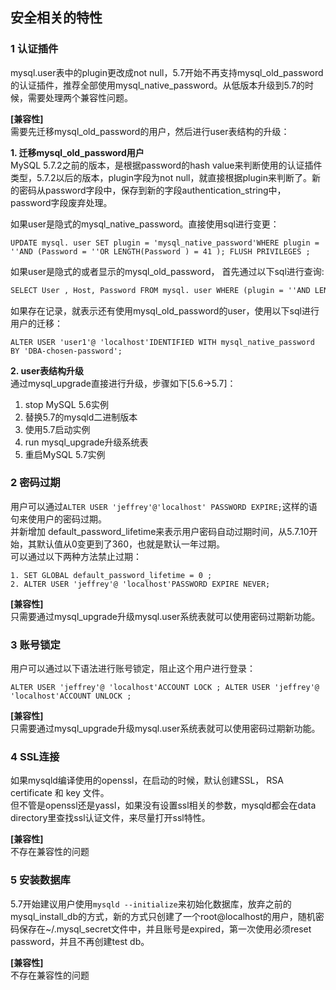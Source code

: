 ## 安全相关的特性

### 1 认证插件

mysql.user表中的plugin更改成not null，5.7开始不再支持mysql\_old\_password的认证插件，推荐全部使用mysql\_native\_password。从低版本升级到5.7的时候，需要处理两个兼容性问题。

**\[兼容性\]**  
需要先迁移mysql\_old\_password的用户，然后进行user表结构的升级：

**1. 迁移mysql\_old\_password用户**  
MySQL 5.7.2之前的版本，是根据password的hash value来判断使用的认证插件类型，5.7.2以后的版本，plugin字段为not null，就直接根据plugin来判断了。新的密码从password字段中，保存到新的字段authentication\_string中，password字段废弃处理。

如果user是隐式的mysql\_native\_password。直接使用sql进行变更：

```
UPDATE mysql. user SET plugin = 'mysql_native_password'WHERE plugin = ''AND (Password = ''OR LENGTH(Password ) = 41 ); FLUSH PRIVILEGES ;
```

如果user是隐式的或者显示的mysql\_old\_password， 首先通过以下sql进行查询:

```markdown
SELECT User , Host, Password FROM mysql. user WHERE (plugin = ''AND LENGTH(Password ) = 16 ) OR plugin = 'mysql_old_password';
```

如果存在记录，就表示还有使用mysql\_old\_password的user，使用以下sql进行用户的迁移：

```
ALTER USER 'user1'@ 'localhost'IDENTIFIED WITH mysql_native_password BY 'DBA-chosen-password';
```

**2. user表结构升级**  
通过mysql\_upgrade直接进行升级，步骤如下\[5.6-&gt;5.7\]：

1. stop MySQL 5.6实例
2. 替换5.7的mysqld二进制版本
3. 使用5.7启动实例
4. run mysql\_upgrade升级系统表
5. 重启MySQL 5.7实例

### 2 密码过期

用户可以通过`ALTER USER 'jeffrey'@'localhost' PASSWORD EXPIRE;`这样的语句来使用户的密码过期。  
并新增加 default\_password\_lifetime来表示用户密码自动过期时间，从5.7.10开始，其默认值从0变更到了360，也就是默认一年过期。  
可以通过以下两种方法禁止过期：

```
1. SET GLOBAL default_password_lifetime = 0 ;
2. ALTER USER 'jeffrey'@ 'localhost'PASSWORD EXPIRE NEVER;
```

**\[兼容性\]**  
只需要通过mysql\_upgrade升级mysql.user系统表就可以使用密码过期新功能。

### 3 账号锁定

用户可以通过以下语法进行账号锁定，阻止这个用户进行登录：

```
ALTER USER 'jeffrey'@ 'localhost'ACCOUNT LOCK ; ALTER USER 'jeffrey'@ 'localhost'ACCOUNT UNLOCK ;
```

**\[兼容性\]**  
只需要通过mysql\_upgrade升级mysql.user系统表就可以使用密码过期新功能。

### 4 SSL连接

如果mysqld编译使用的openssl，在启动的时候，默认创建SSL， RSA certificate 和 key 文件。  
但不管是openssl还是yassl，如果没有设置ssl相关的参数，mysqld都会在data directory里查找ssl认证文件，来尽量打开ssl特性。

**\[兼容性\]**  
不存在兼容性的问题

### 5 安装数据库

5.7开始建议用户使用`mysqld --initialize`来初始化数据库，放弃之前的mysql\_install\_db的方式，新的方式只创建了一个root@localhost的用户，随机密码保存在~/.mysql\_secret文件中，并且账号是expired，第一次使用必须reset password，并且不再创建test db。

**\[兼容性\]**  
不存在兼容性的问题

